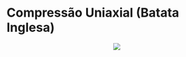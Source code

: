 # Compressão Uniaxial (Batata Inglesa)

<p align="center">
  <img src="https://user-images.githubusercontent.com/55260736/86848258-088e9700-c084-11ea-8308-7509bac7cdcd.png"/>
</p>